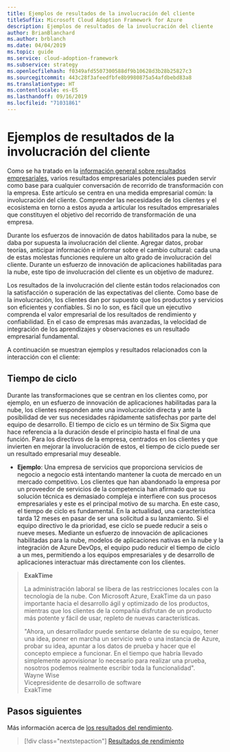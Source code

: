 ```yaml
---
title: Ejemplos de resultados de la involucración del cliente
titleSuffix: Microsoft Cloud Adoption Framework for Azure
description: Ejemplos de resultados de la involucración del cliente
author: BrianBlanchard
ms.author: brblanch
ms.date: 04/04/2019
ms.topic: guide
ms.service: cloud-adoption-framework
ms.subservice: strategy
ms.openlocfilehash: f0349afd5507300588df9b10628d3b28b25827c3
ms.sourcegitcommit: 443c28f3afeedfbfe8b9980875a54afdbebd83a8
ms.translationtype: HT
ms.contentlocale: es-ES
ms.lasthandoff: 09/16/2019
ms.locfileid: "71031861"
---
```

# <a name="examples-of-customer-engagement-outcomes"></a>Ejemplos de resultados de la involucración del cliente

Como se ha tratado en la [información general sobre resultados empresariales](./index.md), varios resultados empresariales potenciales pueden servir como base para cualquier conversación de recorrido de transformación con la empresa. Este artículo se centra en una medida empresarial común: la involucración del cliente. Comprender las necesidades de los clientes y el ecosistema en torno a estos ayuda a articular los resultados empresariales que constituyen el objetivo del recorrido de transformación de una empresa.

Durante los esfuerzos de innovación de datos habilitados para la nube, se daba por supuesta la involucración del cliente. Agregar datos, probar teorías, anticipar información e informar sobre el cambio cultural: cada una de estas molestas funciones requiere un alto grado de involucración del cliente. Durante un esfuerzo de innovación de aplicaciones habilitadas para la nube, este tipo de involucración del cliente es un objetivo de madurez.

Los resultados de la involucración del cliente están todos relacionados con la satisfacción o superación de las expectativas del cliente. Como base de la involucración, los clientes dan por supuesto que los productos y servicios son eficientes y confiables. Si no lo son, es fácil que un ejecutivo comprenda el valor empresarial de los resultados de rendimiento y confiabilidad. En el caso de empresas más avanzadas, la velocidad de integración de los aprendizajes y observaciones es un resultado empresarial fundamental.

A continuación se muestran ejemplos y resultados relacionados con la interacción con el cliente:

## <a name="cycle-time"></a>Tiempo de ciclo

Durante las transformaciones que se centran en los clientes como, por ejemplo, en un esfuerzo de innovación de aplicaciones habilitadas para la nube, los clientes responden ante una involucración directa y ante la posibilidad de ver sus necesidades rápidamente satisfechas por parte del equipo de desarrollo. El tiempo de ciclo es un término de Six Sigma que hace referencia a la duración desde el principio hasta el final de una función. Para los directivos de la empresa, centrados en los clientes y que invierten en mejorar la involucración de estos, el tiempo de ciclo puede ser un resultado empresarial muy deseable.

- **Ejemplo**: Una empresa de servicios que proporciona servicios de negocio a negocio está intentando mantener la cuota de mercado en un mercado competitivo. Los clientes que han abandonado la empresa por un proveedor de servicios de la competencia han afirmado que su solución técnica es demasiado compleja e interfiere con sus procesos empresariales y este es el principal motivo de su marcha. En este caso, el tiempo de ciclo es fundamental. En la actualidad, una característica tarda 12 meses en pasar de ser una solicitud a su lanzamiento. Si el equipo directivo le da prioridad, ese ciclo se puede reducir a seis o nueve meses. Mediante un esfuerzo de innovación de aplicaciones habilitadas para la nube, modelos de aplicaciones nativas en la nube y la integración de Azure DevOps, el equipo pudo reducir el tiempo de ciclo a un mes, permitiendo a los equipos empresariales y de desarrollo de aplicaciones interactuar más directamente con los clientes.

> **ExakTime**
>
> La administración laboral se libera de las restricciones locales con la tecnología de la nube. Con Microsoft Azure, ExakTime da un paso importante hacia el desarrollo ágil y optimizado de los productos, mientras que los clientes de la compañía disfrutan de un producto más potente y fácil de usar, repleto de nuevas características.
>
> "Ahora, un desarrollador puede sentarse delante de su equipo, tener una idea, poner en marcha un servicio web o una instancia de Azure, probar su idea, apuntar a los datos de prueba y hacer que el concepto empiece a funcionar. En el tiempo que habría llevado simplemente aprovisionar lo necesario para realizar una prueba, nosotros podemos realmente escribir toda la funcionalidad".  
> Wayne Wise  
> Vicepresidente de desarrollo de software  
> ExakTime

## <a name="next-steps"></a>Pasos siguientes

Más información acerca de [los resultados del rendimiento](./performance-outcomes.md).

> [!div class="nextstepaction"]
> [Resultados de rendimiento](./performance-outcomes.md)

